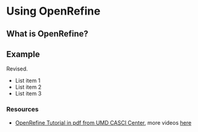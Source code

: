 # Using OpenRefine

## What is OpenRefine?

## Example

Revised.

* List item 1
* List item 2
* List item 3

### Resources

* [OpenRefine Tutorial in pdf from UMD CASCI Center](https://casci.umd.edu/wp-content/uploads/2013/12/OpenRefine-tutorial-v1.5.pdf), more videos [here](https://casci.umd.edu/research-resource/data-manipulation-tools/openrefine/)
